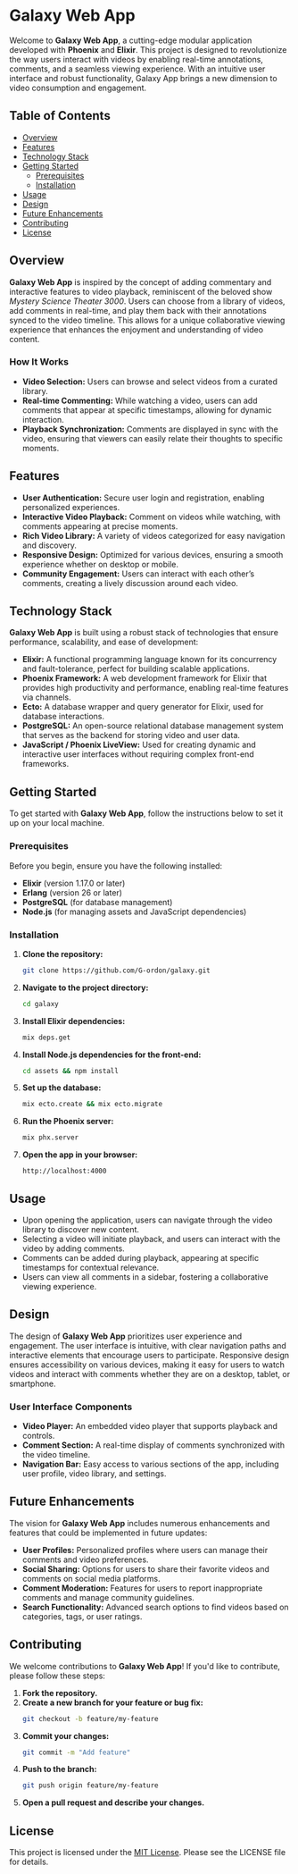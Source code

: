 # Galaxy Web App

Welcome to **Galaxy Web App**, a cutting-edge modular application developed with **Phoenix** and **Elixir**. This project is designed to revolutionize the way users interact with videos by enabling real-time annotations, comments, and a seamless viewing experience. With an intuitive user interface and robust functionality, Galaxy App brings a new dimension to video consumption and engagement.

## Table of Contents
- [Overview](#overview)
- [Features](#features)
- [Technology Stack](#technology-stack)
- [Getting Started](#getting-started)
  - [Prerequisites](#prerequisites)
  - [Installation](#installation)
- [Usage](#usage)
- [Design](#design)
- [Future Enhancements](#future-enhancements)
- [Contributing](#contributing)
- [License](#license)

## Overview

**Galaxy Web App** is inspired by the concept of adding commentary and interactive features to video playback, reminiscent of the beloved show *Mystery Science Theater 3000*. Users can choose from a library of videos, add comments in real-time, and play them back with their annotations synced to the video timeline. This allows for a unique collaborative viewing experience that enhances the enjoyment and understanding of video content.

### How It Works

- **Video Selection:** Users can browse and select videos from a curated library.
- **Real-time Commenting:** While watching a video, users can add comments that appear at specific timestamps, allowing for dynamic interaction.
- **Playback Synchronization:** Comments are displayed in sync with the video, ensuring that viewers can easily relate their thoughts to specific moments.

## Features

- **User Authentication:** Secure user login and registration, enabling personalized experiences.
- **Interactive Video Playback:** Comment on videos while watching, with comments appearing at precise moments.
- **Rich Video Library:** A variety of videos categorized for easy navigation and discovery.
- **Responsive Design:** Optimized for various devices, ensuring a smooth experience whether on desktop or mobile.
- **Community Engagement:** Users can interact with each other’s comments, creating a lively discussion around each video.

## Technology Stack

**Galaxy Web App** is built using a robust stack of technologies that ensure performance, scalability, and ease of development:
- **Elixir:** A functional programming language known for its concurrency and fault-tolerance, perfect for building scalable applications.
- **Phoenix Framework:** A web development framework for Elixir that provides high productivity and performance, enabling real-time features via channels.
- **Ecto:** A database wrapper and query generator for Elixir, used for database interactions.
- **PostgreSQL:** An open-source relational database management system that serves as the backend for storing video and user data.
- **JavaScript / Phoenix LiveView:** Used for creating dynamic and interactive user interfaces without requiring complex front-end frameworks.

## Getting Started

To get started with **Galaxy Web App**, follow the instructions below to set it up on your local machine.

### Prerequisites

Before you begin, ensure you have the following installed:
- **Elixir** (version 1.17.0 or later)
- **Erlang** (version 26 or later)
- **PostgreSQL** (for database management)
- **Node.js** (for managing assets and JavaScript dependencies)

### Installation

1. **Clone the repository:**
    ```bash
    git clone https://github.com/G-ordon/galaxy.git
    ```

2. **Navigate to the project directory:**
    ```bash
    cd galaxy
    ```

3. **Install Elixir dependencies:**
    ```bash
    mix deps.get
    ```

4. **Install Node.js dependencies for the front-end:**
    ```bash
    cd assets && npm install
    ```

5. **Set up the database:**
    ```bash
    mix ecto.create && mix ecto.migrate
    ```

6. **Run the Phoenix server:**
    ```bash
    mix phx.server
    ```

7. **Open the app in your browser:**
    ```
    http://localhost:4000
    ```

## Usage

- Upon opening the application, users can navigate through the video library to discover new content.
- Selecting a video will initiate playback, and users can interact with the video by adding comments.
- Comments can be added during playback, appearing at specific timestamps for contextual relevance.
- Users can view all comments in a sidebar, fostering a collaborative viewing experience.

## Design

The design of **Galaxy Web App** prioritizes user experience and engagement. The user interface is intuitive, with clear navigation paths and interactive elements that encourage users to participate. Responsive design ensures accessibility on various devices, making it easy for users to watch videos and interact with comments whether they are on a desktop, tablet, or smartphone.

### User Interface Components
- **Video Player:** An embedded video player that supports playback and controls.
- **Comment Section:** A real-time display of comments synchronized with the video timeline.
- **Navigation Bar:** Easy access to various sections of the app, including user profile, video library, and settings.

## Future Enhancements

The vision for **Galaxy Web App** includes numerous enhancements and features that could be implemented in future updates:
- **User Profiles:** Personalized profiles where users can manage their comments and video preferences.
- **Social Sharing:** Options for users to share their favorite videos and comments on social media platforms.
- **Comment Moderation:** Features for users to report inappropriate comments and manage community guidelines.
- **Search Functionality:** Advanced search options to find videos based on categories, tags, or user ratings.

## Contributing

We welcome contributions to **Galaxy Web App**! If you'd like to contribute, please follow these steps:

1. **Fork the repository.**
2. **Create a new branch for your feature or bug fix:**
    ```bash
    git checkout -b feature/my-feature
    ```
3. **Commit your changes:**
    ```bash
    git commit -m "Add feature"
    ```
4. **Push to the branch:**
    ```bash
    git push origin feature/my-feature
    ```
5. **Open a pull request and describe your changes.**

## License

This project is licensed under the [MIT License](LICENSE). Please see the LICENSE file for details.
